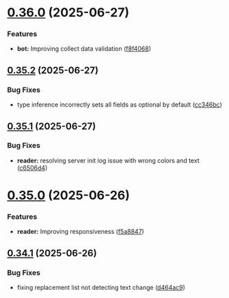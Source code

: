 # [0.36.0](https://github.com/lucasfernandodev/dragoid/compare/v0.35.2...v0.36.0) (2025-06-27)


### Features

* **bot:** Improving collect data validation ([f8f4068](https://github.com/lucasfernandodev/dragoid/commit/f8f4068f40cbceacd13df7ce17217aa1a2f42ae2))



## [0.35.2](https://github.com/lucasfernandodev/dragoid/compare/v0.35.1...v0.35.2) (2025-06-27)


### Bug Fixes

* type inference incorrectly sets all fields as optional by default ([cc346bc](https://github.com/lucasfernandodev/dragoid/commit/cc346bc066f89a8a3dde9a0424af17d68004dc43))



## [0.35.1](https://github.com/lucasfernandodev/dragoid/compare/v0.35.0...v0.35.1) (2025-06-27)


### Bug Fixes

* **reader:** resolving server init log issue with wrong colors and text ([c6506d4](https://github.com/lucasfernandodev/dragoid/commit/c6506d4dcc65324e8adc5b3691d0b2af934f0e1a))



# [0.35.0](https://github.com/lucasfernandodev/dragoid/compare/v0.34.1...v0.35.0) (2025-06-26)


### Features

* **reader:** Improving responsiveness ([f5a8847](https://github.com/lucasfernandodev/dragoid/commit/f5a8847dfed252f74f26deae4cf8ed43d21ddcc2))



## [0.34.1](https://github.com/lucasfernandodev/dragoid/compare/v0.34.0...v0.34.1) (2025-06-26)


### Bug Fixes

* fixing replacement list not detecting text change ([d464ac9](https://github.com/lucasfernandodev/dragoid/commit/d464ac901982ba57a562d66e9733dc45a5a17350))



